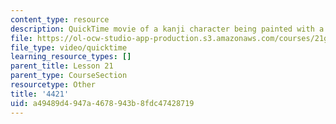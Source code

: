```yaml
---
content_type: resource
description: QuickTime movie of a kanji character being painted with a brush.
file: https://ol-ocw-studio-app-production.s3.amazonaws.com/courses/21g-504-japanese-iv-spring-2009/a49489d4947a4678943b8fdc47428719_4421.mov
file_type: video/quicktime
learning_resource_types: []
parent_title: Lesson 21
parent_type: CourseSection
resourcetype: Other
title: '4421'
uid: a49489d4-947a-4678-943b-8fdc47428719
---
```

